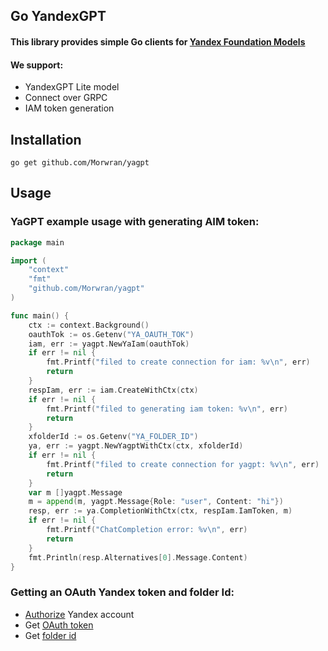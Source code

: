 ## Go YandexGPT
#### This library provides simple Go clients for [Yandex Foundation Models](https://yandex.cloud/ru/docs/foundation-models/)

#### We support:
- YandexGPT Lite model
- Connect over GRPC
- IAM token generation

## Installation
    go get github.com/Morwran/yagpt

## Usage
### YaGPT example usage with generating AIM token:
```go
package main

import (
	"context"
	"fmt"
	"github.com/Morwran/yagpt"
)

func main() {
    ctx := context.Background()
    oauthTok := os.Getenv("YA_OAUTH_TOK")
    iam, err := yagpt.NewYaIam(oauthTok)
    if err != nil {
		fmt.Printf("filed to create connection for iam: %v\n", err)
		return
	}
    respIam, err := iam.CreateWithCtx(ctx)
    if err != nil {
		fmt.Printf("filed to generating iam token: %v\n", err)
		return
	}
    xfolderId := os.Getenv("YA_FOLDER_ID")
    ya, err := yagpt.NewYagptWithCtx(ctx, xfolderId)
    if err != nil {
		fmt.Printf("filed to create connection for yagpt: %v\n", err)
		return
	}
    var m []yagpt.Message
	m = append(m, yagpt.Message{Role: "user", Content: "hi"})
	resp, err := ya.CompletionWithCtx(ctx, respIam.IamToken, m)
    if err != nil {
		fmt.Printf("ChatCompletion error: %v\n", err)
		return
	}
    fmt.Println(resp.Alternatives[0].Message.Content)
}
```
### Getting an OAuth Yandex token and folder Id:

- [Authorize](https://passport.yandex.ru/auth) Yandex account
- Get [OAuth token](https://oauth.yandex.ru/)
- Get [folder id](https://yandex.cloud/ru/docs/resource-manager/operations/folder/get-id)